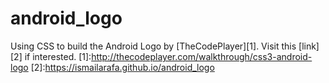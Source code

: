 # android_logo
Using CSS to build the Android Logo by [TheCodePlayer][1].
Visit this [link][2] if interested.
[1]:http://thecodeplayer.com/walkthrough/css3-android-logo
[2]:https://ismailarafa.github.io/android_logo
